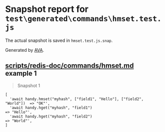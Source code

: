 # Snapshot report for `test\generated\commands\hmset.test.js`

The actual snapshot is saved in `hmset.test.js.snap`.

Generated by [AVA](https://ava.li).

## [scripts/redis-doc/commands/hmset.md](../../../../scripts/redis-doc/commands/hmset.md) example 1

> Snapshot 1

    [
      'await handy.hmset("myhash", ["field1", "Hello"], ["field2", "World"])  => "OK"',
      'await handy.hget("myhash", "field1")                                   => "Hello"',
      'await handy.hget("myhash", "field2")                                   => "World"',
    ]
